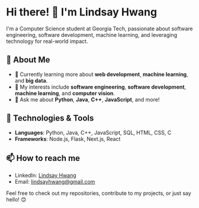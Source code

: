 # Hi there! 👋 I'm Lindsay Hwang

I'm a Computer Science student at Georgia Tech, passionate about software engineering, software development, machine learning, and leveraging technology for real-world impact.

## 🚀 About Me
- 🌱 Currently learning more about **web development**, **machine learning**, and **big data**.
- 🧠 My interests include **software engineering**, **software development**, **machine learning**, and **computer vision**.
- 💬 Ask me about **Python**, **Java**, **C++**, **JavaScript**, and more!

## 🔧 Technologies & Tools
- **Languages**: Python, Java, C++, JavaScript, SQL, HTML, CSS, C
- **Frameworks**: Node.js, Flask, Next.js, React

## 📫 How to reach me
- LinkedIn: [Lindsay Hwang](https://www.linkedin.com/in/lindsay-hwang/)
- Email: lindsayhwang@gmail.com

Feel free to check out my repositories, contribute to my projects, or just say hello! 😊
